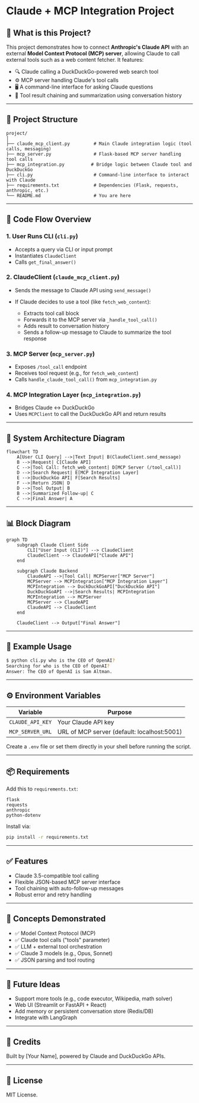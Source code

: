 # Claude + MCP Integration Project

## 🧠 What is this Project?

This project demonstrates how to connect **Anthropic's Claude API** with an external **Model Context Protocol (MCP) server**, allowing Claude to call external tools such as a web content fetcher. It features:

* 🔍 Claude calling a DuckDuckGo-powered web search tool
* ⚙️ MCP server handling Claude's tool calls
* 🖥️ A command-line interface for asking Claude questions
* 🧵 Tool result chaining and summarization using conversation history

---

## 📁 Project Structure

```
project/
│
├── claude_mcp_client.py         # Main Claude integration logic (tool calls, messaging)
├── mcp_server.py                # Flask-based MCP server handling tool calls
├── mcp_integration.py          # Bridge logic between Claude tool and DuckDuckGo
├── cli.py                       # Command-line interface to interact with Claude
├── requirements.txt             # Dependencies (Flask, requests, anthropic, etc.)
└── README.md                    # You are here
```

---

## 🔄 Code Flow Overview

### 1. User Runs CLI (`cli.py`)

* Accepts a query via CLI or input prompt
* Instantiates `ClaudeClient`
* Calls `get_final_answer()`

### 2. ClaudeClient (`claude_mcp_client.py`)

* Sends the message to Claude API using `send_message()`
* If Claude decides to use a tool (like `fetch_web_content`):

  * Extracts tool call block
  * Forwards it to the MCP server via `_handle_tool_call()`
  * Adds result to conversation history
  * Sends a follow-up message to Claude to summarize the tool response

### 3. MCP Server (`mcp_server.py`)

* Exposes `/tool_call` endpoint
* Receives tool request (e.g., for `fetch_web_content`)
* Calls `handle_claude_tool_call()` from `mcp_integration.py`

### 4. MCP Integration Layer (`mcp_integration.py`)

* Bridges Claude ↔ DuckDuckGo
* Uses `MCPClient` to call the DuckDuckGo API and return results

---

## 🧭 System Architecture Diagram

```mermaid
flowchart TD
    A[User CLI Query] -->|Text Input| B(ClaudeClient.send_message)
    B -->|Request| C[Claude API]
    C -->|Tool Call: fetch_web_content| D[MCP Server (/tool_call)]
    D -->|Search Request| E[MCP Integration Layer]
    E -->|DuckDuckGo API| F[Search Results]
    F -->|Return JSON| D
    D -->|Tool Output| B
    B -->|Summarized Follow-up| C
    C -->|Final Answer| A
```

---

## 📊 Block Diagram

```mermaid
graph TD
    subgraph Claude Client Side
        CLI["User Input (CLI)"] --> ClaudeClient
        ClaudeClient --> ClaudeAPI["Claude API"]
    end

    subgraph Claude Backend
        ClaudeAPI -->|Tool Call| MCPServer["MCP Server"]
        MCPServer --> MCPIntegration["MCP Integration Layer"]
        MCPIntegration --> DuckDuckGoAPI["DuckDuckGo API"]
        DuckDuckGoAPI -->|Search Results| MCPIntegration
        MCPIntegration --> MCPServer
        MCPServer --> ClaudeAPI
        ClaudeAPI --> ClaudeClient
    end

    ClaudeClient --> Output["Final Answer"]
```

---

## 🧪 Example Usage

```bash
$ python cli.py who is the CEO of OpenAI?
Searching for who is the CEO of OpenAI?
Answer: The CEO of OpenAI is Sam Altman.
```

---

## ⚙️ Environment Variables

| Variable         | Purpose                                     |
| ---------------- | ------------------------------------------- |
| `CLAUDE_API_KEY` | Your Claude API key                         |
| `MCP_SERVER_URL` | URL of MCP server (default: localhost:5001) |

Create a `.env` file or set them directly in your shell before running the script.

---

## 📦 Requirements

Add this to `requirements.txt`:

```
flask
requests
anthropic
python-dotenv
```

Install via:

```bash
pip install -r requirements.txt
```

---

## ✅ Features

* Claude 3.5-compatible tool calling
* Flexible JSON-based MCP server interface
* Tool chaining with auto-follow-up messages
* Robust error and retry handling

---

## 🧠 Concepts Demonstrated

* ✅ Model Context Protocol (MCP)
* ✅ Claude tool calls ("tools" parameter)
* ✅ LLM + external tool orchestration
* ✅ Claude 3 models (e.g., Opus, Sonnet)
* ✅ JSON parsing and tool routing

---

## 📌 Future Ideas

* Support more tools (e.g., code executor, Wikipedia, math solver)
* Web UI (Streamlit or FastAPI + React)
* Add memory or persistent conversation store (Redis/DB)
* Integrate with LangGraph

---

## 🤝 Credits

Built by \[Your Name], powered by Claude and DuckDuckGo APIs.

---

## 📄 License

MIT License.
